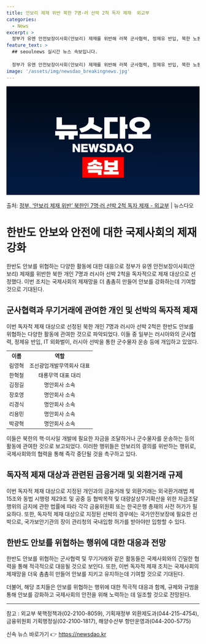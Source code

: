 ```yaml
---
title: 안보리 제재 위반 북한 7명·러 선박 2척 독자 제재  외교부
categories:
  - News
excerpt: >
  정부가 유엔 안전보장이사회(안보리) 제재를 위반해 러북 군사협력, 정제유 반입, 북한 노동자 외화벌이에 관여…
feature_text: >
  ## seoulnews 실시간 뉴스 속보입니다.

  정부가 유엔 안전보장이사회(안보리) 제재를 위반해 러북 군사협력, 정제유 반입, 북한 노동자 외화벌이에 관여…
image: '/assets/img/newsdao_breakingnews.jpg'
---
```


![뉴스다오 속보](/assets/img/newsdao_breakingnews.jpg)

<p>출처: <a href="https://newsdao.kr/3905" rel="dofollow">정부, ‘안보리 제재 위반’ 북한인 7명·러 선박 2척 독자 제재 - 외교부</a> | 뉴스다오</p>

<h1>한반도 안보와 안전에 대한 국제사회의 제재 강화</h1>

<p data-ke-size="size16">한반도 안보를 위협하는 다양한 활동에 대한 대응으로 정부가 유엔 안전보장이사회(안보리) 제재를 위반한 북한 개인 7명과 러시아 선박 2척을 독자적으로 제재 대상으로 선정했다. 이번 조치는 국제사회의 제재망을 더 촘촘히 만들어 안보를 강화하는데 기여할 것으로 기대된다.</p>

<h2 data-ke-size="size26">군사협력과 무기거래에 관여한 개인 및 선박의 독자적 제재</h2>

<p data-ke-size="size16">이번 독자적 제재 대상으로 선정된 북한 개인 7명과 러시아 선박 2척은 한반도 안보를 위협하는 다양한 활동에 관여한 것으로 파악되었다. 이들 중 일부는 러시아와의 군사협력, 정제유 반입, IT 외화벌이, 러시아 선박을 통한 군수물자 운송 등에 개입하고 있었다.</p>

<table>
    <tr>
        <td style="text-align: center; height: 17px;"><b>이름</b></td>
        <td style="text-align: center; height: 17px;"><b>역할</b></td>
    </tr>
    <tr>
        <td style="text-align: center; height: 17px;">림영혁</td>
        <td style="text-align: center; height: 17px;">조선광업개발무역회사 대표</td>
    </tr>
    <tr>
        <td style="text-align: center; height: 17px;">한혁철</td>
        <td style="text-align: center; height: 17px;">태룡무역 대표 대리</td>
    </tr>
    <tr>
        <td style="text-align: center; height: 17px;">김정길</td>
        <td style="text-align: center; height: 17px;">명안회사 소속</td>
    </tr>
    <tr>
        <td style="text-align: center; height: 17px;">장호영</td>
        <td style="text-align: center; height: 17px;">명안회사 소속</td>
    </tr>
    <tr>
        <td style="text-align: center; height: 17px;">리경식</td>
        <td style="text-align: center; height: 17px;">명안회사 소속</td>
    </tr>
    <tr>
        <td style="text-align: center; height: 17px;">리용민</td>
        <td style="text-align: center; height: 17px;">명안회사 소속</td>
    </tr>
    <tr>
        <td style="text-align: center; height: 17px;">박광혁</td>
        <td style="text-align: center; height: 17px;">명안회사 소속</td>
    </tr>
</table>

<p data-ke-size="size16">이들은 북한의 핵·미사일 개발에 필요한 자금을 조달하거나 군수물자를 운송하는 등의 활동에 관여한 것으로 보고되었다. 이러한 행위들은 안보리의 결의를 위반하는 행위로, 국제사회와의 협력을 통해 즉각 중단될 것을 촉구하고 있다.</p>

<h2 data-ke-size="size26">독자적 제재 대상과 관련된 금융거래 및 외환거래 규제</h2>

<p data-ke-size="size16">이번 독자적 제재 대상으로 지정된 개인과의 금융거래 및 외환거래는 외국환거래법 제15조와 동법 시행령 제29조 및 공중 등 협박목적 및 대량살상무기확산을 위한 자금조달행위의 금지에 관한 법률에 따라 각각 금융위원회 또는 한국은행 총재의 사전 허가가 필요하다. 또한, 독자적 제재 대상으로 지정된 선박의 경우에는 국가안전보장에 필요한 선박으로, 국가보안기관의 장이 관리청의 국내입항 허가를 받아야만 입항할 수 있다.</p>

<h2 data-ke-size="size26">한반도 안보를 위협하는 행위에 대한 대응과 전망</h2>

<p data-ke-size="size16">한반도 안보를 위협하는 군사협력 및 무기거래와 같은 활동들은 국제사회와의 긴밀한 협력을 통해 적극적으로 대응될 것으로 보인다. 또한, 이번 독자적 제재 조치는 국제사회의 제재망을 더욱 촘촘히 만들어 안보를 지키고 유지하는데 기여할 것으로 기대된다.</p>

<p data-ke-size="size16">더불어, 해당 조치들은 안보를 위협하는 행위에 대한 적극적 대응과 함께, 규제와 규범을 통해 안보를 강화하고 국제사회의 안전을 위해 노력하는 데 일조할 것으로 전망된다.</p>

<hr>

<p data-ke-size="size16">참고 : 외교부 북핵정책과(02-2100-8059), 기획재정부 외환제도과(044-215-4754), 금융위원회 기획행정실(02-2100-1817), 해양수산부 항만운영과(044-200-5775)</p> 

신속 뉴스 바로가기 👉 <a href="https://newsdao.kr" rel="dofollow">https://newsdao.kr</a>



